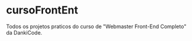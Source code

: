 # cursoFrontEnt
Todos os projetos praticos do curso de "Webmaster Front-End Completo" da DankiCode.
